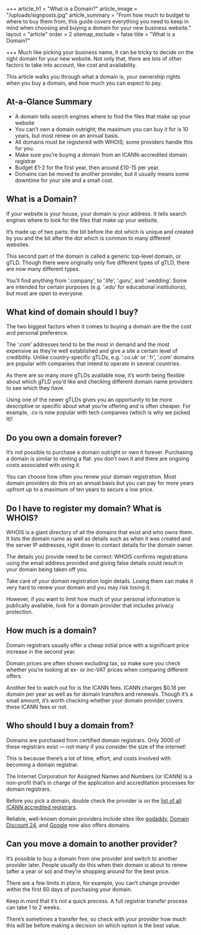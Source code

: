 +++
article_h1 = "What is a Domain?"
article_image = "/uploads/signposts.jpg"
article_summary = "From how much to budget to where to buy them from, this guide covers everything you need to keep in mind when choosing and buying a domain for your new business website."
layout = "article"
order = 2
sitemap_exclude = false
title = "What is a Domain?"

+++
Much like picking your business name, it can be tricky to decide on the right domain for your new website. Not only that, there are lots of other factors to take into account, like cost and availability.

This article walks you through what a domain is, your ownership rights when you buy a domain, and how much you can expect to pay.

## At-a-Glance Summary

* A domain tells search engines where to find the files that make up your website
* You can’t own a domain outright; the maximum you can buy it for is 10 years, but most renew on an annual basis. 
* All domains must be registered with WHOIS; some providers handle this for you. 
* Make sure you’re buying a domain from an ICANN-accredited domain registrar 
* Budget £1-2 for the first year, then around £10-15 per year. 
* Domains can be moved to another provider, but it usually means some downtime for your site and a small cost. 

## What is a Domain?

If your website is your house, your domain is your address. It tells search engines where to look for the files that make up your website.

It’s made up of two parts: the bit before the dot which is unique and created by you and the bit after the dot which is common to many different websites.

This second part of the domain is called a generic top-level domain, or gTLD. Though there were originally only five different types of gTLD, there are now many different types.

You’ll find anything from ‘.company’, to ‘.life’, ‘.guru’, and ‘.wedding’. Some are intended for certain purposes (e.g. ‘.edu’ for educational institutions), but most are open to everyone.

## What kind of domain should I buy? 

The two biggest factors when it comes to buying a domain are the the cost and personal preference.

The ‘.com’ addresses tend to be the most in demand and the most expensive as they’re well established and give a site a certain level of credibility. Unlike country-specific gTLDs, e.g. ‘.co.uk’ or ‘.fr’, ‘.com’ domains are popular with companies that intend to operate in several countries.

As there are so many more gTLDs available now, it’s worth being flexible about which gTLD you’d like and checking different domain name providers to see which they have.

Using one of the newer gTLDs gives you an opportunity to be more descriptive or specific about what you’re offering and is often cheaper. For example, .co is now popular with tech companies (which is why we picked it)!

## Do you own a domain forever?

It’s not possible to purchase a domain outright or own it forever. Purchasing a domain is similar to renting a flat: you don’t own it and there are ongoing costs associated with using it.

You can choose how often you renew your domain registration. Most domain providers do this on an annual basis but you can pay for more years upfront up to a maximum of ten years to secure a low price.

## Do I have to register my domain? What is WHOIS? 

WHOIS is a giant directory of all the domains that exist and who owns them. It lists the domain name as well as details such as when it was created and the server IP addresses, right down to contact details for the domain owner.

The details you provide need to be correct: WHOIS confirms registrations using the email address provided and giving false details could result in your domain being taken off you.

Take care of your domain registration login details. Losing them can make it very hard to renew your domain and you may risk losing it.

However, if you want to limit how much of your personal information is publically available, look for a domain provider that includes privacy protection.

## How much is a domain? 

Domain registrars usually offer a cheap initial price with a significant price increase in the second year.

Domain prices are often shown excluding tax, so make sure you check whether you’re looking at ex- or inc-VAT prices when comparing different offers.

Another fee to watch out for is the ICANN fees. ICANN charges $0.18 per domain per year as well as for domain transfers and renewals. Though it’s a small amount, it’s worth checking whether your domain provider covers these ICANN fees or not.

## Who should I buy a domain from? 

Domains are purchased from certified domain registrars. Only 3000 of these registrars exist — not many if you consider the size of the internet!

This is because there’s a lot of time, effort, and costs involved with becoming a domain registrar.

The Internet Corporation for Assigned Names and Numbers (or ICANN) is a non-profit that’s in charge of the application and accreditation processes for domain registrars.

Before you pick a domain, double check the provider is on the [list of all ICANN accredited registrars](https://www.icann.org/registrar-reports/accredited-list.html).

Reliable, well-known domain providers include sites like [godaddy](https://uk.godaddy.com/), [Domain Discount 24](https://www.domaindiscount24.com/en), and [Google](https://domains.google/#/) now also offers domains.

## Can you move a domain to another provider? 

It’s possible to buy a domain from one provider and switch to another provider later. People usually do this when their domain is about to renew (after a year or so) and they’re shopping around for the best price.

There are a few limits in place, for example, you can’t change provider within the first 60 days of purchasing your domain.

Keep in mind that it’s not a quick process. A full registrar transfer process can take 1 to 2 weeks.

There’s sometimes a transfer fee, so check with your provider how much this will be before making a decision on which option is the best value.